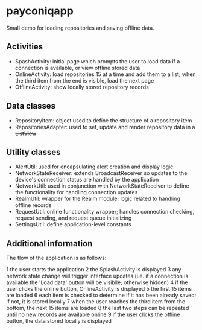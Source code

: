 # payconiqapp

Small demo for loading repositories and saving offline data.

## Activities

- SpashActivity: initial page which prompts the user to load data if a connection is available, or view offline stored data
- OnlineActivity: load repositories 15 at a time and add them to a list; when the third item from the end is visible, load the next page
- OfflineActivity: show locally stored repository records

## Data classes

- RepositoryItem: object used to define the structure of a repository item
- RepositoriesAdapter: used to set, update and render repository data in a ~~ListView~~

## Utility classes

- AlertUtil: used for encapsulating alert creation and display logic
- NetworkStateReceiver: extends BroadcastReceiver so updates to the device's connection status are handled by the application
- NetworkUtil: used in conjunction with NetworkStateReceiver to define the functionality for handling connection updates
- RealmUtil: wrapper for the Realm module; logic related to handling offline records
- RequestUtil: online functionality wrapper; handles connection checking, request sending, and request queue initializing
- SettingsUtil: define application-level constants

## Additional information

The flow of the application is as follows:

1 the user starts the application
2 the SplashActivity is displayed
3 any network state change will trigger interface updates (i.e. if a connection is available the 'Load data' button will be visibile; otherwise hidden)
4 if the user clicks the online button, OnlineActivity is displayed
5 the first 15 items are loaded
6 each item is checked to determine if it has been already saved; if not, it is stored locally
7 when the user reaches the third item from the bottom, the next 15 items are loaded
8 the last two steps can be repeated until no new records are available online
9 if the user clicks the offline button, the data stored locally is displayed
